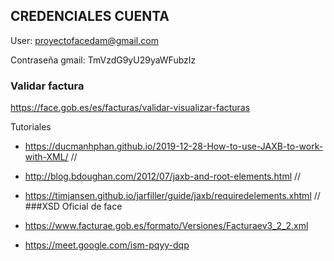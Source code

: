 


## CREDENCIALES CUENTA

User: proyectofacedam@gmail.com

Contraseña gmail:  TmVzdG9yU29yaWFubzIz

### Validar factura

https://face.gob.es/es/facturas/validar-visualizar-facturas

Tutoriales
- https://ducmanhphan.github.io/2019-12-28-How-to-use-JAXB-to-work-with-XML/ //
- http://blog.bdoughan.com/2012/07/jaxb-and-root-elements.html //
- https://timjansen.github.io/jarfiller/guide/jaxb/requiredelements.xhtml //
###XSD Oficial de face
- https://www.facturae.gob.es/formato/Versiones/Facturaev3_2_2.xml

- https://meet.google.com/ism-pqyy-dqp
